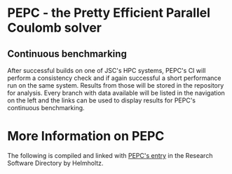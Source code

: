 # PEPC - the Pretty Efficient Parallel Coulomb solver

## Continuous benchmarking

After successful builds on one of JSC's HPC systems, PEPC's CI will perform a
consistency check and if again successful a short performance run on the same
system. Results from those will be stored in the repository for analysis. Every
branch with data available will be listed in the navigation on the left and the
links can be used to display results for PEPC's continuous benchmarking.

# More Information on PEPC

The following is compiled and linked with [PEPC's
entry](https://helmholtz.software/software/pepc) in the Research Software
Directory by Helmholtz.

<!-- vim: set ts=4 sw=4 tw=80 et :-->
